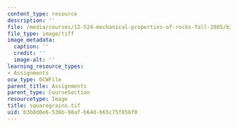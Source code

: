 ```yaml
---
content_type: resource
description: ''
file: /media/courses/12-524-mechanical-properties-of-rocks-fall-2005/b3b8d0e6536b98afb64db65c75f056f0_squaregrains.tif
file_type: image/tiff
image_metadata:
  caption: ''
  credit: ''
  image-alt: ''
learning_resource_types:
- Assignments
ocw_type: OCWFile
parent_title: Assignments
parent_type: CourseSection
resourcetype: Image
title: squaregrains.tif
uid: b3b8d0e6-536b-98af-b64d-b65c75f056f0
---
```

